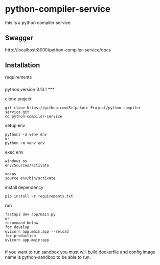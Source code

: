 # python-compiler-service
this is a python compiler service

## Swagger
http://localhost:8000/python-compiler-service/docs

## Installation
requirements
#####
python version 3.13.1 ***


clone project
```
git clone https://github.com/Silpakorn-Project/python-compiler-service.git
cd python-compiler-service
```

setup env
```
python3 -m venv env
or
python -m venv env
```

exec env
```
windows os
env/Sources/activate

macos
source env/bin/activate
```

install dependency
```
pip install -r requirements.txt
```

run
```
fastapi dev app/main.py
or
recommand below
for develop
uvicorn app.main:app --reload
for production
uvicorn app.main:app 
```
###
if you want to run sandbox you must wlil build dockerflie and config image name is python-sandbox to be able to run.
